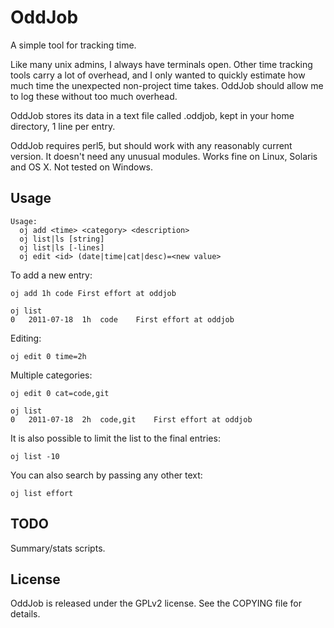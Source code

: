 # OddJob #

A simple tool for tracking time.

Like many unix admins, I always have terminals open. Other time tracking tools carry a lot of overhead, and I only wanted to quickly estimate how much time the unexpected non-project time takes. OddJob should allow me to log these without too much overhead. 

OddJob stores its data in a text file called .oddjob, kept in your home directory, 1 line per entry. 

OddJob requires perl5, but should work with any reasonably current version. It doesn't need any unusual modules. Works fine on Linux, Solaris and OS X. Not tested on Windows.

## Usage ##

    Usage:
      oj add <time> <category> <description>
      oj list|ls [string]
      oj list|ls [-lines]
      oj edit <id> (date|time|cat|desc)=<new value>

To add a new entry:

    oj add 1h code First effort at oddjob

    oj list
    0	2011-07-18	1h	code	First effort at oddjob

Editing:

    oj edit 0 time=2h

Multiple categories:

    oj edit 0 cat=code,git

    oj list
    0	2011-07-18	2h	code,git	First effort at oddjob


It is also possible to limit the list to the final entries:

    oj list -10

You can also search by passing any other text:

    oj list effort

## TODO ##

Summary/stats scripts.

## License ##

OddJob is released under the GPLv2 license. See the COPYING file for
details.
